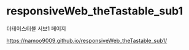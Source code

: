 # responsiveWeb_theTastable_sub1
더테이스터블 서브1 페이지

https://namoo9009.github.io/responsiveWeb_theTastable_sub1/
